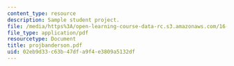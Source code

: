 ```yaml
---
content_type: resource
description: Sample student project.
file: /media/https%3A/open-learning-course-data-rc.s3.amazonaws.com/16-810-engineering-design-and-rapid-prototyping-january-iap-2007/02eb9d33c63b47dfa9f4e3809a5132df_projbanderson.pdf
file_type: application/pdf
resourcetype: Document
title: projbanderson.pdf
uid: 02eb9d33-c63b-47df-a9f4-e3809a5132df
---
```

